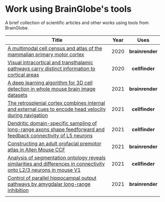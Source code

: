 # Work using BrainGlobe's tools

A brief collection of scientific articles and other works using tools from BrainGlobe.

| Title                                                                                                                                                                               | Year |       Uses      |
| ----------------------------------------------------------------------------------------------------------------------------------------------------------------------------------- | :--: | :-------------: |
| [A multimodal cell census and atlas of the mammalian primary motor cortex](https://doi.org/10.1101/2020.10.19.343129)                                                               | 2020 | **brainrender** |
| [Visual intracortical and transthalamic pathways carry distinct information to cortical areas](https://doi.org/10.1101/2020.07.06.189902)                                           | 2020 |  **cellfinder** |
| [A deep learning algorithm for 3D cell detection in whole mouse brain image datasets](https://www.biorxiv.org/content/10.1101/2020.10.21.348771v2)                                  | 2021 | **brainrender** |
| [The retrosplenial cortex combines internal and external cues to encode head velocity during navigation](https://doi.org/10.1101/2021.01.22.427789)                                 | 2021 |  **cellfinder** |
| [Dendritic domain-specific sampling of long-range axons shape feedforward and feedback connectivity of L5 neurons](https://doi.org/10.1101/2021.01.31.429033)                       | 2021 |  **cellfinder** |
| [Constructing an adult orofacial premotor atlas in Allen Mouse CCF](https://www.biorxiv.org/content/10.1101/2021.02.18.431923v1)                                                    | 2021 | **brainrender** |
| [Analysis of segmentation ontology reveals similarities and differences in connectivity onto L2/3 neurons in mouse V1](https://www.biorxiv.org/content/10.1101/2020.04.21.053504v1) | 2021 |  **cellfinder** |
| [Control of parallel hippocampal output pathways by amygdalar long-range inhibition](https://www.biorxiv.org/content/10.1101/2021.03.08.434367v1)                                   | 2021 | **brainrender** |
|                                                                                                                                                                                     |      |                 |

